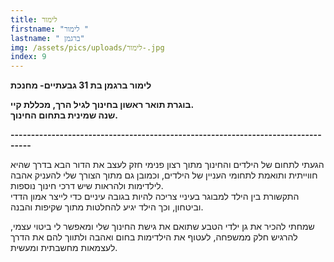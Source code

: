 ```yaml
---
title: לימור
firstname: "לימור "
lastname: " ברגמן"
img: /assets/pics/uploads/לימור-.jpg
index: 9
---
```

**לימור ברגמן בת 31 גבעתיים- מחנכת** 

**בוגרת תואר ראשון בחינוך לגיל הרך, מכללת קיי.**\
**שנה שמינית בתחום החינוך.**

**\---------------------------------------------------------------------------------**

הגעתי לתחום של הילדים והחינוך מתוך רצון פנימי חזק לעצב את הדור הבא בדרך שהיא חווייתית ותואמת לתחומי העניין של הילדים, וכמובן גם מתוך הצורך שלי להעניק אהבה לילדימות ולהראות שיש דרכי חינוך נוספות.\
התקשורת בין הילד למבוגר בעיניי צריכה להיות בגובה עיניים כדי לייצר אמון הדדי וביטחון, וכך הילד יגיע להחלטות מתוך שקיפות והבנה.

שמחתי להכיר את גן ילדי הטבע שתואם את גישת החינוך שלי ומאפשר לי ביטוי עצמי, להרגיש חלק ממשפחה, לעטוף את הילדימות בחום ואהבה ולתווך להם את הדרך לעצמאות מחשבתית ומעשית.